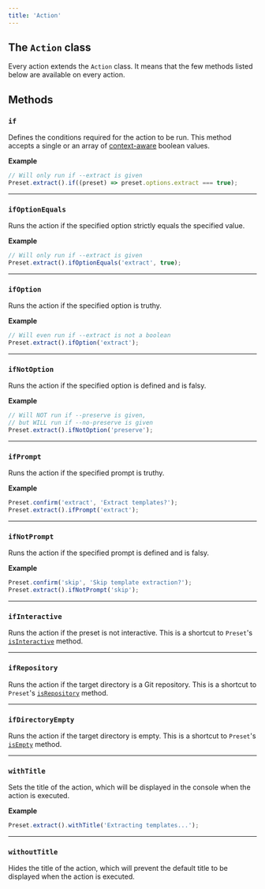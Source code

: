 ```yaml
---
title: 'Action'
---
```


## The `Action` class

Every action extends the `Action` class. It means that the few methods listed below are available on every action.

## Methods

### `if`

Defines the conditions required for the action to be run. This method accepts a single or an array of [context-aware](/api/preset/#context-aware-parameters) boolean values.

**Example**

```ts
// Will only run if --extract is given
Preset.extract().if((preset) => preset.options.extract === true);
```

---

### `ifOptionEquals`

Runs the action if the specified option strictly equals the specified value.

**Example**

```ts
// Will only run if --extract is given
Preset.extract().ifOptionEquals('extract', true);
```

---

### `ifOption`

Runs the action if the specified option is truthy.

**Example**

```ts
// Will even run if --extract is not a boolean
Preset.extract().ifOption('extract');
```

---

### `ifNotOption`

Runs the action if the specified option is defined and is falsy.

**Example**

```ts
// Will NOT run if --preserve is given,
// but WILL run if --no-preserve is given
Preset.extract().ifNotOption('preserve');
```

---

### `ifPrompt`

Runs the action if the specified prompt is truthy.

**Example**

```ts
Preset.confirm('extract', 'Extract templates?');
Preset.extract().ifPrompt('extract');
```

---

### `ifNotPrompt`

Runs the action if the specified prompt is defined and is falsy.

**Example**

```ts
Preset.confirm('skip', 'Skip template extraction?');
Preset.extract().ifNotPrompt('skip');
```

---

### `ifInteractive`

Runs the action if the preset is not interactive. This is a shortcut to `Preset`'s [`isInteractive`](/docs/api/preset#isinteractive) method.

---

### `ifRepository`

Runs the action if the target directory is a Git repository. This is a shortcut to `Preset`'s [`isRepository`](/docs/api/preset#isinteractive) method.

---

### `ifDirectoryEmpty`

Runs the action if the target directory is empty. This is a shortcut to `Preset`'s [`isEmpty`](/docs/api/preset#istargetdirectoryempty) method.

---

### `withTitle`

Sets the title of the action, which will be displayed in the console when the action is executed.

**Example**

```ts
Preset.extract().withTitle('Extracting templates...');
```

---

### `withoutTitle`

Hides the title of the action, which will prevent the default title to be displayed when the action is executed.
